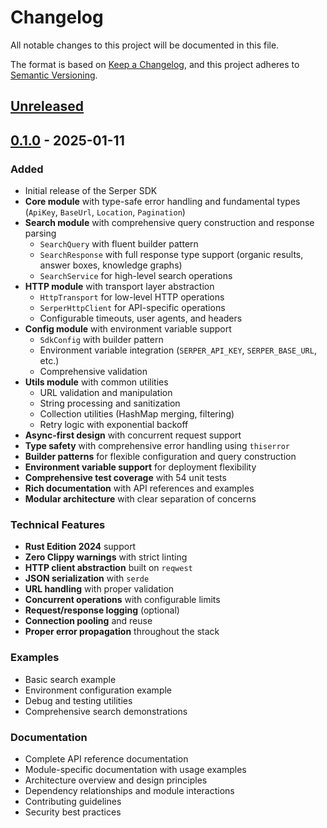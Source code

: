 # Changelog

All notable changes to this project will be documented in this file.

The format is based on [Keep a Changelog](https://keepachangelog.com/en/1.0.0/),
and this project adheres to [Semantic Versioning](https://semver.org/spec/v2.0.0.html).

## [Unreleased]

## [0.1.0] - 2025-01-11

### Added
- Initial release of the Serper SDK
- **Core module** with type-safe error handling and fundamental types (`ApiKey`, `BaseUrl`, `Location`, `Pagination`)
- **Search module** with comprehensive query construction and response parsing
  - `SearchQuery` with fluent builder pattern
  - `SearchResponse` with full response type support (organic results, answer boxes, knowledge graphs)
  - `SearchService` for high-level search operations
- **HTTP module** with transport layer abstraction
  - `HttpTransport` for low-level HTTP operations
  - `SerperHttpClient` for API-specific operations
  - Configurable timeouts, user agents, and headers
- **Config module** with environment variable support
  - `SdkConfig` with builder pattern
  - Environment variable integration (`SERPER_API_KEY`, `SERPER_BASE_URL`, etc.)
  - Comprehensive validation
- **Utils module** with common utilities
  - URL validation and manipulation
  - String processing and sanitization  
  - Collection utilities (HashMap merging, filtering)
  - Retry logic with exponential backoff
- **Async-first design** with concurrent request support
- **Type safety** with comprehensive error handling using `thiserror`
- **Builder patterns** for flexible configuration and query construction
- **Environment variable support** for deployment flexibility
- **Comprehensive test coverage** with 54 unit tests
- **Rich documentation** with API references and examples
- **Modular architecture** with clear separation of concerns

### Technical Features
- **Rust Edition 2024** support
- **Zero Clippy warnings** with strict linting
- **HTTP client abstraction** built on `reqwest`
- **JSON serialization** with `serde`
- **URL handling** with proper validation
- **Concurrent operations** with configurable limits
- **Request/response logging** (optional)
- **Connection pooling** and reuse
- **Proper error propagation** throughout the stack

### Examples
- Basic search example
- Environment configuration example
- Debug and testing utilities
- Comprehensive search demonstrations

### Documentation
- Complete API reference documentation
- Module-specific documentation with usage examples
- Architecture overview and design principles
- Dependency relationships and module interactions
- Contributing guidelines
- Security best practices

[Unreleased]: https://github.com/RustSandbox/serper/compare/v0.1.0...HEAD
[0.1.0]: https://github.com/RustSandbox/serper/releases/tag/v0.1.0